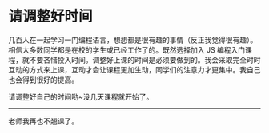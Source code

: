 # 请调整好时间

几百人在一起学习一门编程语言，想想都是很有趣的事情（反正我觉得很有趣）。相信大多数同学都是在校的学生或已经工作了的。既然选择加入 JS 编程入门课程，就不要吝惜投入时间。调整好上课的时间是必须要做到的。我会采取完全时时互动的方式来上课，互动才会让课程更加生动，同学们的注意力才更集中。我自己也会得到很好的提高。

请调整好自己的时间哟~没几天课程就开始了。

---

老师我再也不翘课了。
